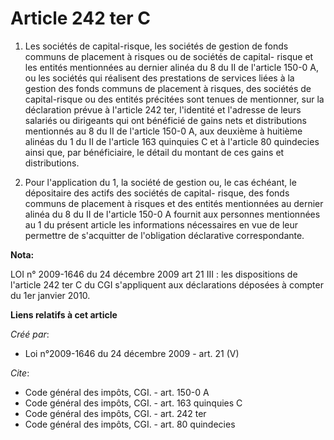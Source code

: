 # Article 242 ter C

1. Les sociétés de capital-risque, les sociétés de gestion de fonds communs de placement à risques ou de sociétés de capital-
risque et les entités mentionnées au dernier alinéa du 8 du II de l'article 150-0 A, ou les sociétés qui réalisent des
prestations de services liées à la gestion des fonds communs de placement à risques, des sociétés de capital-risque ou des
entités précitées sont tenues de mentionner, sur la déclaration prévue à l'article 242 ter, l'identité et l'adresse de leurs
salariés ou dirigeants qui ont bénéficié de gains nets et distributions mentionnés au 8 du II de l'article 150-0 A, aux
deuxième à huitième alinéas du 1 du II de l'article 163 quinquies C et à l'article 80 quindecies ainsi que, par bénéficiaire,
le détail du montant de ces gains et distributions. 

2. Pour l'application du 1, la société de gestion ou, le cas échéant, le dépositaire des actifs des sociétés de capital-
risque, des fonds communs de placement à risques et des entités mentionnées au dernier alinéa du 8 du II de l'article 150-0 A
fournit aux personnes mentionnées au 1 du présent article les informations nécessaires en vue de leur permettre de
s'acquitter de l'obligation déclarative correspondante.

**Nota:**

LOI n° 2009-1646 du 24 décembre 2009 art 21 III : les dispositions de l'article 242 ter C du CGI s'appliquent aux
déclarations déposées à compter du 1er janvier 2010.

**Liens relatifs à cet article**

_Créé par_:

  - Loi n°2009-1646 du 24 décembre 2009 - art. 21 (V)

_Cite_:

  - Code général des impôts, CGI. - art. 150-0 A
  - Code général des impôts, CGI. - art. 163 quinquies C
  - Code général des impôts, CGI. - art. 242 ter
  - Code général des impôts, CGI. - art. 80 quindecies
